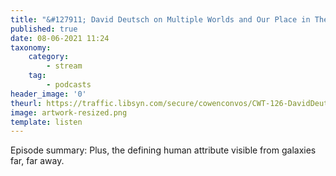 ```yaml
---
title: "&#127911; David Deutsch on Multiple Worlds and Our Place in Them"
published: true
date: 08-06-2021 11:24
taxonomy:
    category:
        - stream
    tag:
        - podcasts
header_image: '0'
theurl: https://traffic.libsyn.com/secure/cowenconvos/CWT-126-DavidDeutsch-podcast-v1Final.mp3?dest-id=850607
image: artwork-resized.png
template: listen
--- 
```

Episode summary: Plus, the defining human attribute visible from galaxies far, far away.
